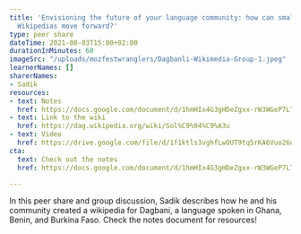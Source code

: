 ```yaml
---
title: 'Envisioning the future of your language community: how can small language
  Wikipedias move forward?'
type: peer share
dateTime: 2021-08-03T15:00+02:00
durationInMinutes: 60
imageSrc: "/uploads/mozfestwranglers/Dagbanli-Wikimedia-Group-1.jpeg"
learnerNames: []
sharerNames:
- Sadik
resources:
- text: Notes
  href: https://docs.google.com/document/d/1hmHIx4G3gHDeZgxx-rW3WGeP7LTEsETkv1Pyj9EZaXM/edit
- text: Link to the wiki
  href: https://dag.wikipedia.org/wiki/Sol%C9%94%C9%A3u
- text: Video
  href: https://drive.google.com/file/d/1f1ktls3vghfLwOUT9tq5rKA6Vuo26u0n/view?usp=sharing
cta:
  text: Check out the notes
  href: https://docs.google.com/document/d/1hmHIx4G3gHDeZgxx-rW3WGeP7LTEsETkv1Pyj9EZaXM/edit

---
```

In this peer share and group discussion, Sadik describes how he and his community created a wikipedia for Dagbani, a language spoken in Ghana, Benin, and Burkina Faso. Check the notes document for resources!